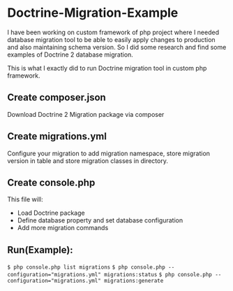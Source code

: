 # Doctrine-Migration-Example
I have been working on custom framework of php project where I needed database migration tool to be able to easily apply changes to production and also maintaining schema version. So I did some research and find some examples of Doctrine 2 database migration.

This is what I exactly did to run Doctrine migration tool in custom php framework.

##  Create composer.json
Download Doctrine 2 Migration package via composer


##  Create migrations.yml
Configure your migration to add migration namespace, store migration version in table and store migration classes in directory.


##  Create console.php
This file will:

- Load Doctrine package
- Define database property and set database configuration
- Add more migration commands


## Run(Example):
`$ php console.php list migrations`
`$ php console.php --configuration="migrations.yml" migrations:status`
`$ php console.php --configuration="migrations.yml" migrations:generate`
